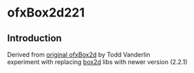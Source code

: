 ofxBox2d221
=====================================
Introduction
------------
Derived from [original ofxBox2d](https://github.com/vanderlin/ofxBox2d) by Todd Vanderlin   
experiment with replacing [box2d](http://box2d.org) libs with newer version (2.2.1)


